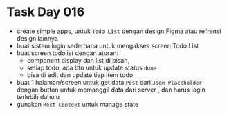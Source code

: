 # Task Day 016

* create simple apps, untuk `Todo List` dengan design [Figma](https://www.figma.com/file/Dvcml2W1qUSmPvh249DEhj/task-10?node-id=0%3A1) atau refrensi design lainnya
* buat sistem login sederhana untuk mengakses screen Todo List
* buat screen todolist dengan aturan:
    * component display dan list di pisah, 
    * setiap todo, ada btn untuk update status `done`
    * bisa di edit dan update tiap item todo
* buat 1 halaman/screen untuk get data `Post` dari `Json Placeholder` dengan button untuk memanggil data dari server , dan harus login terlebih dahulu
* gunakan `Rect Context` untuk manage state